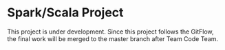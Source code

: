 # Spark/Scala Project
This project is under development. Since this project follows the GitFlow, the final work will be merged to the master branch after Team Code Team.